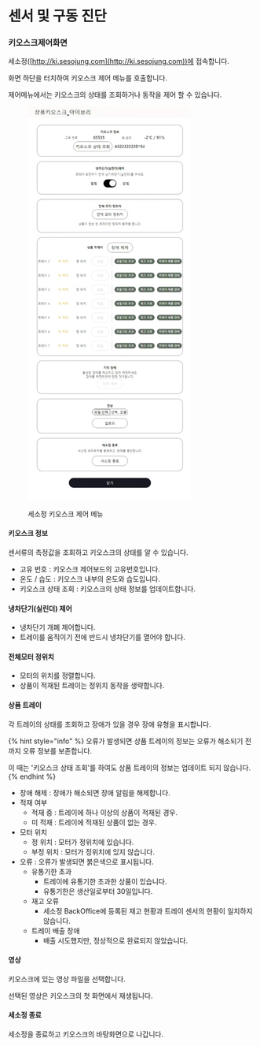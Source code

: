 # 센서 및 구동 진단

### 키오스크제어화면

세소정([http://ki.sesojung.com](http://ki.sesojung.com))에 접속합니다.

화면 하단을 터치하여 키오스크  제어 메뉴를 호출합니다.

제어메뉴에서는 키오스크의 상태를 조회하거나 동작을 제어 할 수 있습니다.

<figure><img src="../.gitbook/assets/image (3).png" alt="" width="331"><figcaption><p>세소정 키오스크 제어 메뉴</p></figcaption></figure>

#### 키오스크   정보

센서류의 측정값을 조회하고 키오스크의 상태를 알 수 있습니다.

* 고유 번호 : 키오스크 제어보드의 고유번호입니다.
* 온도 /  습도 : 키오스크 내부의 온도와 습도입니다.
* 키오스크 상태 조회 : 키오스크의 상태 정보를 업데이트합니다.

#### 냉차단기(실린더) 제어

* 냉차단기 개폐 제어합니다.&#x20;
* 트레이를 움직이기 전에 반드시 냉차단기를 열어야 합니다.

#### 전체모터 정위치

* 모터의 위치를 정렬합니다.
* 상품이 적재된 트레이는 정위치 동작을 생략합니다.

#### 상품 트레이

각 트레이의 상태를 조회하고 장애가 있을 경우 장애 유형을 표시합니다.

{% hint style="info" %}
오류가 발생되면 상품 트레이의 정보는 오류가 해소되기 전까지 오류 정보를 보존합니다.

이 때는 '키오스크 상태 조회'를 하여도 상품 트레이의 정보는 업데이트 되지 않습니다.
{% endhint %}

* 장애 해제 : 장애가 해소되면 장애 알림을 해제합니다.
* 적재 여부&#x20;
  * 적재 중 : 트레이에 하나 이상의 상품이 적재된  경우.
  * 미 적재 : 트레이에 적재된 상품이 없는 경우.
* 모터 위치
  * 정 위치 : 모터가 정위치에 있습니다.
  * 부정 위치 : 모터가 정위치에 있지 않습니다.
* 오류 : 오류가 발생되면 붉은색으로 표시됩니다.
  * 유통기한 초과
    * 트레이에 유통기한 초과한 상품이 있습니다.
    * 유통기한은 생산일로부터 30일입니다.
  * 재고 오류
    * 세소정 BackOffice에 등록된 재고 현황과 트레이 센서의 현황이 일치하지 않습니다.
  * 트레이 배출 장애
    * 배출 시도했지만, 정상적으로 완료되지 않았습니다.

#### 영상

키오스크에 있는 영상 파일을 선택합니다.

선택된 영상은 키오스크의 첫   화면에서 재생됩니다.

#### 세소정 종료

세소정을 종료하고 키오스크의 바탕화면으로 나갑니다.
